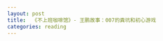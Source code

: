 ```yaml
---
layout: post
title:  《不上班咖啡馆》- 王鹏故事：007的粪坑和初心游戏
categories: reading
---
```



<!--stackedit_data:
eyJoaXN0b3J5IjpbLTExMjgwNzY5NzZdfQ==
-->
